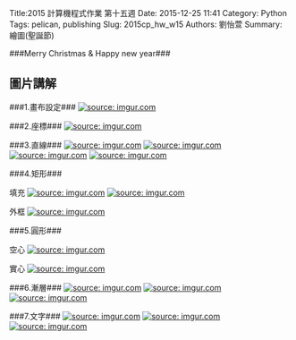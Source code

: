 Title:2015 計算機程式作業 第十五週
Date: 2015-12-25 11:41
Category: Python
Tags: pelican, publishing
Slug: 2015cp_hw_w15
Authors: 劉怡萱
Summary: 繪圖(聖誕節)
                    
                
            
###Merry Christmas  &  Happy new year###

            
                    
                    
                    
<!-- 導入 brython.js -->

<script type="text/javascript" src="http://brython.info/src/brython_dist.js"></script>

<!-- 啟動 brython() -->

<script>
window.onload=function(){
brython(1);
}
</script>

<!-- 以下利用 Brython 程式執行繪圖 -->

<canvas id="plotarea2" width="400" height="410"></canvas>

<script type="text/python3">
# 導入 doc
from browser import document as doc
from browser import console
import math

# 準備繪圖畫布
canvas2 = doc["plotarea2"]
ctx2 = canvas2.getContext("2d")
    

ctx2.beginPath()
grd=ctx2.createLinearGradient(0,0,0,400)
grd.addColorStop(1,"#FF0000")
grd.addColorStop(0,"#FFFF00")
ctx2.lineWidth = 20
ctx2.strokeStyle = grd
ctx2.moveTo(0,0)
ctx2.lineTo(0,400)
ctx2.stroke()

ctx2.beginPath()
grd=ctx2.createLinearGradient(400,0,0,0)
grd.addColorStop(1,"#FFFF00")
grd.addColorStop(0,"#00FF00")
ctx2.strokeStyle = grd
ctx2.moveTo(0,0)
ctx2.lineTo(400,0)
ctx2.stroke()

ctx2.beginPath()
grd=ctx2.createLinearGradient(0,400,0,0)
grd.addColorStop(1,"#00FF00")
grd.addColorStop(0,"#FFFF00")
ctx2.strokeStyle = grd
ctx2.moveTo(400,0)
ctx2.lineTo(400,400)
ctx2.stroke()

ctx2.beginPath()
grd=ctx2.createLinearGradient(0,0,400,0)
grd.addColorStop(0,"#FF0000")
grd.addColorStop(1,"#FFFF00")
ctx2.strokeStyle = grd
ctx2.moveTo(0,410)
ctx2.lineTo(400,410)
ctx2.stroke()


ctx2.beginPath()

ctx2.moveTo(140, 60)
ctx2.quadraticCurveTo(170, 45, 200, 10)
ctx2.moveTo(200, 10)
ctx2.quadraticCurveTo(230, 45, 260, 60)
ctx2.moveTo(260, 60)
ctx2.lineTo(140, 60)

ctx2.moveTo(100, 120)
ctx2.quadraticCurveTo(150, 95, 180, 60)
ctx2.moveTo(220, 60)
ctx2.quadraticCurveTo(250, 95, 300, 120)
ctx2.moveTo(100, 120)
ctx2.lineTo(300, 120)

ctx2.moveTo(60, 190)
ctx2.quadraticCurveTo(120, 165, 160, 120)
ctx2.moveTo(240, 120)
ctx2.quadraticCurveTo(280, 165, 340, 190)
ctx2.moveTo(60, 190)
ctx2.lineTo(340, 190)

ctx2.moveTo(20, 270)
ctx2.quadraticCurveTo(80, 250, 140, 190)
ctx2.moveTo(260, 190)
ctx2.quadraticCurveTo(320, 250, 380, 270)
ctx2.moveTo(20, 270)
ctx2.lineTo(380, 270)

ctx2.lineWidth = 5
ctx2.lineCap="round"
ctx2.strokeStyle = "#008800"
ctx2.stroke()


ctx2.fillStyle = "#663300"
ctx2.fillRect(180,271.5,40,129)


ctx2.beginPath()
ctx2.fillStyle = "#9900FF"
ctx2.fillRect(260,340,60,60)
ctx2.stroke()

ctx2.moveTo(260,370)
ctx2.lineTo(320,370)

ctx2.moveTo(290,340)
ctx2.lineTo(290,400)

ctx2.moveTo(290,340)
ctx2.lineTo(260,320)

ctx2.moveTo(290,340)
ctx2.lineTo(280,300)

ctx2.moveTo(260,320)
ctx2.lineTo(280,300)

ctx2.moveTo(290,340)
ctx2.lineTo(300,300)

ctx2.moveTo(290,340)
ctx2.lineTo(320,320)

ctx2.moveTo(300,300)
ctx2.lineTo(320,320)

ctx2.lineWidth = 5
ctx2.lineCap="round"
ctx2.strokeStyle = "#FFCC00"
ctx2.stroke()


ctx2.beginPath()
ctx2.fillStyle = "#000099"
ctx2.fillRect(60,340,100,60)

ctx2.moveTo(60,370)
ctx2.lineTo(160,370)

ctx2.moveTo(110,340)
ctx2.lineTo(110,400)

ctx2.moveTo(110,340)
ctx2.lineTo(100,310)

ctx2.moveTo(110,340)
ctx2.lineTo(80,330)

ctx2.moveTo(100,310)
ctx2.lineTo(80,330)

ctx2.moveTo(110,340)
ctx2.lineTo(140,330)

ctx2.moveTo(110,340)
ctx2.lineTo(120,310)

ctx2.moveTo(140,330)
ctx2.lineTo(120,310)

ctx2.lineWidth = 5
ctx2.lineCap="round"
ctx2.strokeStyle = "#CC0000"
ctx2.stroke()


ctx2.fillStyle = "#66CCFF"
ctx2.font = "23px Dutch801 XBd BT"
ctx2.fillText("Merry ",13,28)
ctx2.font = "23px Dutch801 XBd BT"
ctx2.fillText("Christmas",13,48)
ctx2.font = "23px Dutch801 XBd BT"
ctx2.fillText("&",13,68)
ctx2.font = "23px Dutch801 XBd BT"
ctx2.fillText("Happy New ",13,88)
ctx2.font = "23px Dutch801 XBd BT"
ctx2.fillText("Year ",13,108)
ctx2.stroke()


ctx2.beginPath()

ctx2.moveTo(210, 25)
ctx2.quadraticCurveTo(200, 50, 160, 60)

ctx2.moveTo(160,80)
ctx2.quadraticCurveTo(200, 110, 270, 120)

ctx2.moveTo(285, 160)
ctx2.quadraticCurveTo(250, 180, 200, 190)

ctx2.moveTo(280, 210)
ctx2.quadraticCurveTo(220, 240, 70, 270)

ctx2.lineWidth = 3
ctx2.lineCap="round"
ctx2.strokeStyle = "#CC0000"
ctx2.stroke()


ctx2.beginPath()

ctx2.moveTo(225, 35)
ctx2.quadraticCurveTo(220, 55, 200, 60)

ctx2.moveTo(230, 70)
ctx2.quadraticCurveTo(200, 105, 130, 120)

ctx2.moveTo(130, 150)
ctx2.quadraticCurveTo(180, 180, 300, 190)

ctx2.moveTo(320, 240)
ctx2.quadraticCurveTo(300, 260, 210, 270)

ctx2.lineWidth = 3
ctx2.lineCap="round"
ctx2.strokeStyle = "#FFFF33"
ctx2.stroke()


ctx2.beginPath()

ctx2.moveTo(172,40)
ctx2.quadraticCurveTo(200, 50, 240, 60)


ctx2.moveTo(245, 85)
ctx2.quadraticCurveTo(240, 100, 190, 120)

ctx2.moveTo(260, 140)
ctx2.quadraticCurveTo(180, 180, 100, 190)

ctx2.moveTo(90, 230)
ctx2.quadraticCurveTo(250, 260, 330, 270)

ctx2.lineWidth = 3
ctx2.lineCap="round"
ctx2.strokeStyle = "#0099FF"
ctx2.stroke()


ctx2.beginPath()
ctx2.fillStyle = "#FF359A"
ctx2.font = "10px ScriptS"
ctx2.fillText("40423103 ",325,398)
ctx2.stroke()


</script> 




<script>
window.onload=function(){
brython(1);
}
</script>
                
                
                
                
圖片講解
--------------
                        
                            
                            
###1.畫布設定###
<a href="http://imgur.com/Sje2WRF"><img src="http://i.imgur.com/Sje2WRF.png" title="source: imgur.com" /></a>
                
                
###2.座標###
 <a href="http://imgur.com/R3GNM3E"><img src="http://i.imgur.com/R3GNM3E.png" title="source: imgur.com" /></a>
                
                
###3.直線###
 <a href="http://imgur.com/dxyhasC"><img src="http://i.imgur.com/dxyhasC.png" title="source: imgur.com" /></a>
 <a href="http://imgur.com/kbFd9wt"><img src="http://i.imgur.com/kbFd9wt.png" title="source: imgur.com" /></a>
 <a href="http://imgur.com/KHzOENM"><img src="http://i.imgur.com/KHzOENM.png" title="source: imgur.com" /></a>
 <a href="http://imgur.com/50QFXXs"><img src="http://i.imgur.com/50QFXXs.png" title="source: imgur.com" /></a>
            
            
###4.矩形###
                
 填充
 <a href="http://imgur.com/QQqhTDC"><img src="http://i.imgur.com/QQqhTDC.png" title="source: imgur.com" /></a>
 <a href="http://imgur.com/WrsaO92"><img src="http://i.imgur.com/WrsaO92.png" title="source: imgur.com" /></a>
            
 外框
 <a href="http://imgur.com/397UdJC"><img src="http://i.imgur.com/397UdJC.png" title="source: imgur.com" /></a>
            
            
###5.圓形###
            
 空心
 <a href="http://imgur.com/5vogWR4"><img src="http://i.imgur.com/5vogWR4.png" title="source: imgur.com" /></a>
            
 實心
 <a href="http://imgur.com/vnG58mv"><img src="http://i.imgur.com/vnG58mv.png" title="source: imgur.com" /></a>
                    
                    
###6.漸層###
 <a href="http://imgur.com/yeB40q2"><img src="http://i.imgur.com/yeB40q2.png" title="source: imgur.com" /></a>
<a href="http://imgur.com/3g1qBzW"><img src="http://i.imgur.com/3g1qBzW.png" title="source: imgur.com" /></a>
<a href="http://imgur.com/cUEtsMZ"><img src="http://i.imgur.com/cUEtsMZ.png" title="source: imgur.com" /></a>
                
                
###7.文字###
 <a href="http://imgur.com/9aJmfsS"><img src="http://i.imgur.com/9aJmfsS.png" title="source: imgur.com" /></a>
 <a href="http://imgur.com/KmdmOfm"><img src="http://i.imgur.com/KmdmOfm.png" title="source: imgur.com" /></a>
 <a href="http://imgur.com/W7bCFpY"><img src="http://i.imgur.com/W7bCFpY.png" title="source: imgur.com" /></a>